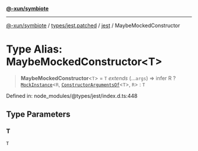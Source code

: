 [**@-xun/symbiote**](../../../../../README.md)

***

[@-xun/symbiote](../../../../../README.md) / [types/jest.patched](../../../README.md) / [jest](../README.md) / MaybeMockedConstructor

# Type Alias: MaybeMockedConstructor\<T\>

> **MaybeMockedConstructor**\<`T`\> = `T` *extends* (...`args`) => infer R ? [`MockInstance`](../interfaces/MockInstance.md)\<`R`, [`ConstructorArgumentsOf`](ConstructorArgumentsOf.md)\<`T`\>, `R`\> : `T`

Defined in: node\_modules/@types/jest/index.d.ts:448

## Type Parameters

### T

`T`
